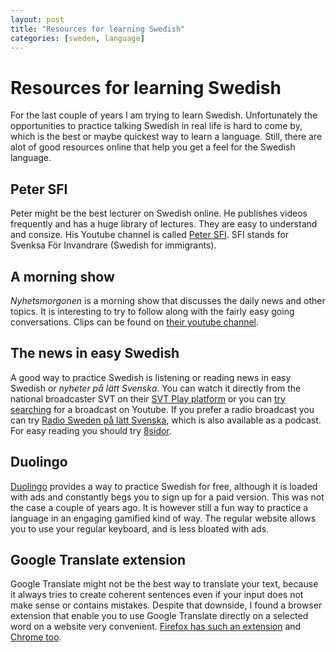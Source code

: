 ```yaml
---
layout: post
title: "Resources for learning Swedish"
categories: [sweden, language]
---
```


# Resources for learning Swedish

For the last couple of years I am trying to learn Swedish. Unfortunately the opportunities to practice talking Swedish in real life is hard to come by, which is the best or maybe quickest way to learn a language. Still, there are alot of good resources online that help you get a feel for the Swedish language.

## Peter SFI
Peter might be the best lecturer on Swedish online. He publishes videos frequently and has a huge library of lectures. They are easy to understand and consize. His Youtube channel is called [Peter SFI](https://www.youtube.com/channel/UCXm1UDWRRND6SoLxTbbp87A). SFI stands for Svenksa För Invandrare (Swedish for immigrants).

## A morning show
*Nyhetsmorgonen* is a morning show that discusses the daily news and other topics. It is interesting to try to follow along with the fairly easy going conversations. Clips can be found on [their youtube channel](https://www.youtube.com/channel/UCORLbI_fwmG7hxurck_WmIg).

## The news in easy Swedish
A good way to practice Swedish is listening or reading news in easy Swedish or *nyheter på lätt Svenska*. You can watch it directly from the national broadcaster SVT on their [SVT Play platform](https://www.svtplay.se/nyheter-pa-latt-svenska) or you can [try searching]((https://www.youtube.com/results?search_query=nyheter+p%C3%A5+l%C3%A4tt+svenska+svt+)) for a broadcast on Youtube. If you prefer a radio broadcast you can try [Radio Sweden på lätt Svenska](https://sverigesradio.se/radioswedenpalattsvenska), which is also available as a podcast. For easy reading you should try [8sidor](https://8sidor.se/).

## Duolingo
[Duolingo](https://www.duolingo.com/) provides a way to practice Swedish for free, although it is loaded with ads and constantly begs you to sign up for a paid version. This was not the case a couple of years ago. It is however still a fun way to practice a language in an engaging gamified kind of way. The regular website allows you to use your regular keyboard, and is less bloated with ads.

## Google Translate extension
Google Translate might not be the best way to translate your text, because it always tries to create coherent sentences even if your input does not make sense or contains mistakes. Despite that downside, I found a browser extension that enable you to use Google Translate directly on a selected word on a website very convenient. [Firefox has such an extension](https://addons.mozilla.org/nl/firefox/addon/to-google-translate/) and [Chrome too](https://chrome.google.com/webstore/detail/google-translate/aapbdbdomjkkjkaonfhkkikfgjllcleb).

